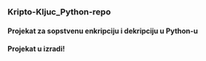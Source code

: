 ### Kripto-Kljuc_Python-repo
#### Projekat za sopstvenu enkripciju i dekripciju u Python-u
#### Projekat u izradi!

